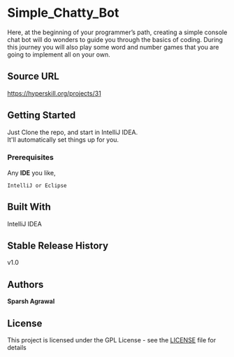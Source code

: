 # Simple_Chatty_Bot

Here, at the beginning of your programmer’s path, 
creating a simple console chat bot will do wonders to guide you through the basics of coding.
During this journey you will also play some word and number games that you are 
going to implement all on your own.

## Source URL

https://hyperskill.org/projects/31

## Getting Started

Just Clone the repo, and start in IntelliJ IDEA. <br/>
It'll automatically set things up for you.

### Prerequisites

Any <b>IDE</b> you like,

```
IntelliJ or Eclipse
```

## Built With

IntelliJ IDEA

## Stable Release History

v1.0

## Authors

**Sparsh Agrawal**

## License

This project is licensed under the GPL License - see the [LICENSE](LICENSE) file for details
